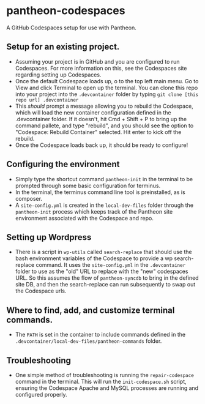 # pantheon-codespaces
A GitHub Codespaces setup for use with Pantheon.

## Setup for an existing project.
- Assuming your project is in GitHub and you are configured to run Codespaces. For more information on this, see the Codespaces site regarding setting up Codespaces.
- Once the default Codespace loads up, o to the top left main menu. Go to View and click Terminal to open up the terminal. You can clone this repo into your project into the `.devcontainer` folder by typing `git clone [this repo url] .devcontainer`
- This *should* prompt a message allowing you to rebuild the Codespace, which will load the new container configuration defined in the .devcontainer folder. If it doesn't, hit Cmd + Shift + P to bring up the command pallete, and type "rebuild", and you should see the option to "Codespace: Rebuild Container" selected. Hit enter to kick off the rebuild.
- Once the Codespace loads back up, it should be ready to configure!

## Configuring the environment
- Simply type the shortcut command `pantheon-init` in the terminal to be prompted through some basic configuration for terminus.
- In the terminal, the terminus command line tool is preinstalled, as is composer.
- A `site-config.yml` is created in the `local-dev-files` folder through the `pantheon-init` process which keeps track of the Pantheon site environment associated with the Codespace and repo.

## Setting up Wordpress
- There is a script in `wp-utils` called `search-replace` that should use the bash environment variables of the Codespace to provide a wp search-replace command. It uses the `site-config.yml` in the `.devcontainer` folder to use as the "old" URL to replace with the "new" codespaces URL. So this assumes the flow of `pantheon-syncdb` to bring in the defined site DB, and then the search-replace can run subsequently to swap out the Codespace urls.

## Where to find, add, and customize terminal commands.
- The `PATH` is set in the container to include commands defined in the `.devcontainer/local-dev-files/pantheon-commands` folder.

## Troubleshooting
- One simple method of troubleshooting is running the `repair-codespace` command in the terminal. This will run the `init-codespace.sh` script, ensuring the Codespace Apache and MySQL processes are running and configured properly.